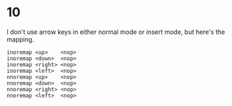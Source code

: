 # 10

I don't use arrow keys in either normal mode or insert mode,
but here's the mapping.

```
inoremap <up>    <nop>
inoremap <down>  <nop>
inoremap <right> <nop>
inoremap <left>  <nop>
nnoremap <up>    <nop>
nnoremap <down>  <nop>
nnoremap <right> <nop>
nnoremap <left>  <nop>
```

